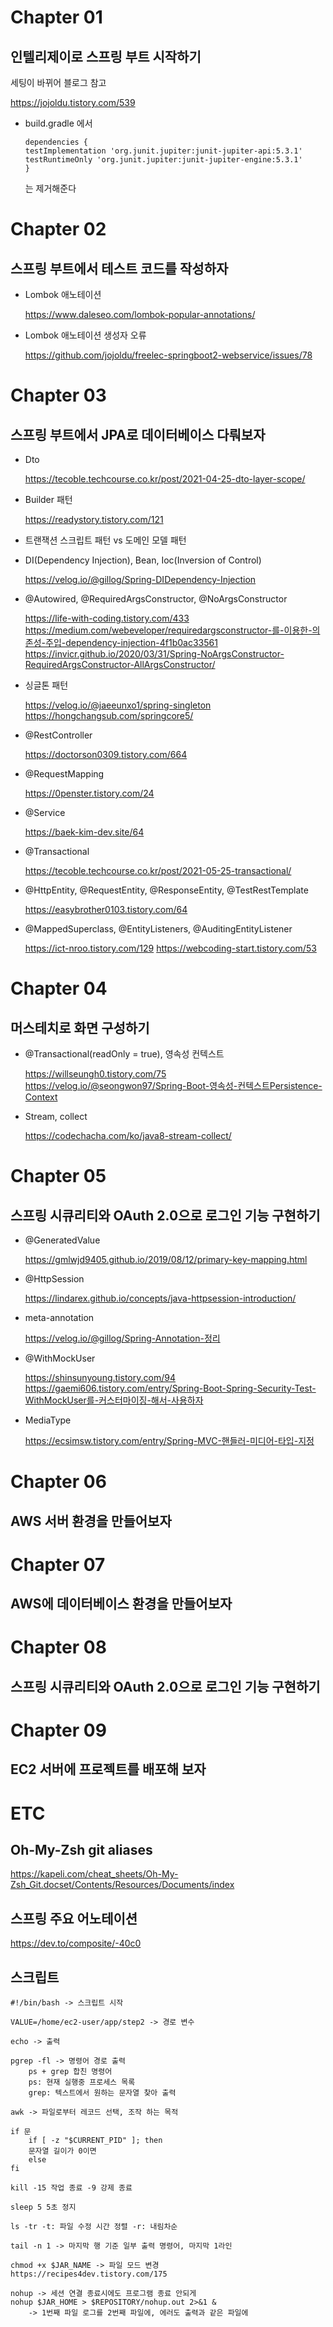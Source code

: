# Chapter 01
## 인텔리제이로 스프링 부트 시작하기

세팅이 바뀌어 블로그 참고

https://jojoldu.tistory.com/539

- build.gradle 에서
    ```
  dependencies {
    testImplementation 'org.junit.jupiter:junit-jupiter-api:5.3.1'
    testRuntimeOnly 'org.junit.jupiter:junit-jupiter-engine:5.3.1'
  }
  ```
  는 제거해준다

# Chapter 02
## 스프링 부트에서 테스트 코드를 작성하자

- Lombok 애노테이션
  
  https://www.daleseo.com/lombok-popular-annotations/

- Lombok 애노테이션 생성자 오류

  https://github.com/jojoldu/freelec-springboot2-webservice/issues/78

# Chapter 03
## 스프링 부트에서 JPA로 데이터베이스 다뤄보자

- Dto

  https://tecoble.techcourse.co.kr/post/2021-04-25-dto-layer-scope/

- Builder 패턴

  https://readystory.tistory.com/121

- 트랜잭션 스크립트 패턴 vs 도메인 모델 패턴

- DI(Dependency Injection), Bean, Ioc(Inversion of Control)

  https://velog.io/@gillog/Spring-DIDependency-Injection

- @Autowired, @RequiredArgsConstructor, @NoArgsConstructor

  https://life-with-coding.tistory.com/433
  https://medium.com/webeveloper/requiredargsconstructor-를-이용한-의존성-주입-dependency-injection-4f1b0ac33561
  https://invicr.github.io/2020/03/31/Spring-NoArgsConstructor-RequiredArgsConstructor-AllArgsConstructor/

- 싱글톤 패턴

  https://velog.io/@jaeeunxo1/spring-singleton
  https://hongchangsub.com/springcore5/

- @RestController

  https://doctorson0309.tistory.com/664

- @RequestMapping

  https://0penster.tistory.com/24

- @Service

  https://baek-kim-dev.site/64

- @Transactional

  https://tecoble.techcourse.co.kr/post/2021-05-25-transactional/

- @HttpEntity, @RequestEntity, @ResponseEntity, @TestRestTemplate

  https://easybrother0103.tistory.com/64

- @MappedSuperclass, @EntityListeners, @AuditingEntityListener

  https://ict-nroo.tistory.com/129
  https://webcoding-start.tistory.com/53

# Chapter 04
## 머스테치로 화면 구성하기

- @Transactional(readOnly = true), 영속성 컨텍스트

  https://willseungh0.tistory.com/75
  https://velog.io/@seongwon97/Spring-Boot-영속성-컨텍스트Persistence-Context

- Stream, collect

  https://codechacha.com/ko/java8-stream-collect/

# Chapter 05
## 스프링 시큐리티와 OAuth 2.0으로 로그인 기능 구현하기

- @GeneratedValue

  https://gmlwjd9405.github.io/2019/08/12/primary-key-mapping.html

- @HttpSession

  https://lindarex.github.io/concepts/java-httpsession-introduction/

- meta-annotation

  https://velog.io/@gillog/Spring-Annotation-정리
  
- @WithMockUser

  https://shinsunyoung.tistory.com/94
  https://gaemi606.tistory.com/entry/Spring-Boot-Spring-Security-Test-WithMockUser를-커스터마이징-해서-사용하자

- MediaType

  https://ecsimsw.tistory.com/entry/Spring-MVC-핸들러-미디어-타입-지정

# Chapter 06
## AWS 서버 환경을 만들어보자

# Chapter 07
## AWS에 데이터베이스 환경을 만들어보자

# Chapter 08
## 스프링 시큐리티와 OAuth 2.0으로 로그인 기능 구현하기

# Chapter 09
## EC2 서버에 프로젝트를 배포해 보자

# ETC
## Oh-My-Zsh git aliases
https://kapeli.com/cheat_sheets/Oh-My-Zsh_Git.docset/Contents/Resources/Documents/index

## 스프링 주요 어노테이션 
https://dev.to/composite/-40c0

## 스크립트
```text
#!/bin/bash -> 스크립트 시작

VALUE=/home/ec2-user/app/step2 -> 경로 변수

echo -> 출력

pgrep -fl -> 명령어 경로 출력
    ps + grep 합친 명령어
    ps: 현재 실행중 프로세스 목록
    grep: 텍스트에서 원하는 문자열 찾아 출력
    
awk -> 파일로부터 레코드 선택, 조작 하는 목적

if 문
    if [ -z "$CURRENT_PID" ]; then
    문자열 길이가 0이면
    else
fi

kill -15 작업 종료 -9 강제 종료

sleep 5 5초 정지

ls -tr -t: 파일 수정 시간 정렬 -r: 내림차순

tail -n 1 -> 마지막 행 기준 일부 출력 명령어, 마지막 1라인

chmod +x $JAR_NAME -> 파일 모드 변경
https://recipes4dev.tistory.com/175

nohup -> 세션 연결 종료시에도 프로그램 종료 안되게
nohup $JAR_HOME > $REPOSITORY/nohup.out 2>&1 &
    -> 1번째 파일 로그를 2번째 파일에, 에러도 출력과 같은 파일에
```